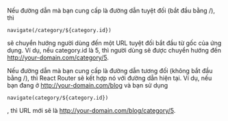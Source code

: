Nếu đường dẫn mà bạn cung cấp là đường dẫn tuyệt đối (bắt đầu bằng /), thì

```
navigate(/category/${category.id})
```

sẽ chuyển hướng người dùng đến một URL tuyệt đối bắt đầu từ gốc của ứng dụng. Ví dụ, nếu category.id là 5, thì người dùng sẽ được chuyển hướng đến http://your-domain.com/category/5.

Nếu đường dẫn mà bạn cung cấp là đường dẫn tương đối (không bắt đầu bằng /), thì React Router sẽ kết hợp nó với đường dẫn hiện tại. Ví dụ, nếu bạn đang ở http://your-domain.com/blog và bạn sử dụng

```
navigate(category/${category.id})
```

, thì URL mới sẽ là http://your-domain.com/blog/category/5.
